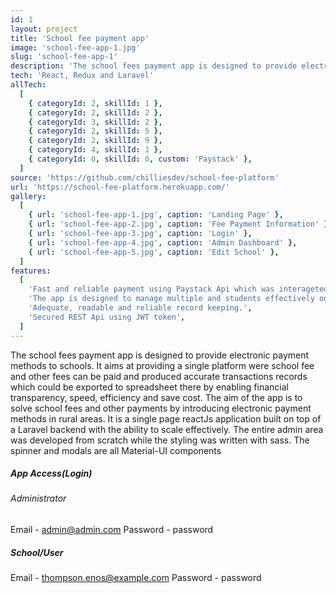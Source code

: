 ```yaml
---
id: 1
layout: project
title: 'School fee payment app'
image: 'school-fee-app-1.jpg'
slug: 'school-fee-app-1'
description: 'The school fees payment app is designed to provide electronic payment methods to secondaary schools in Nigeria'
tech: 'React, Redux and Laravel'
allTech:
  [
    { categoryId: 2, skillId: 1 },
    { categoryId: 2, skillId: 2 },
    { categoryId: 3, skillId: 2 },
    { categoryId: 2, skillId: 5 },
    { categoryId: 2, skillId: 9 },
    { categoryId: 4, skillId: 1 },
    { categoryId: 0, skillId: 0, custom: 'Paystack' },
  ]
source: 'https://github.com/chilliesdev/school-fee-platform'
url: 'https://school-fee-platform.herokuapp.com/'
gallery:
  [
    { url: 'school-fee-app-1.jpg', caption: 'Landing Page' },
    { url: 'school-fee-app-2.jpg', caption: 'Fee Payment Information' },
    { url: 'school-fee-app-3.jpg', caption: 'Login' },
    { url: 'school-fee-app-4.jpg', caption: 'Admin Dashboard' },
    { url: 'school-fee-app-5.jpg', caption: 'Edit School' },
  ]
features:
  [
    'Fast and reliable payment using Paystack Api which was interageted with both reactJs and Laravel. ',
    'The app is designed to manage multiple and students effectively on the same platform.',
    'Adequate, readable and reliable record keeping.',
    'Secured REST Api using JWT token',
  ]
---
```


The school fees payment app is designed to provide electronic payment methods to schools. It aims at providing a single platform were school fee and other fees can be paid and produced accurate transactions records which could be exported to spreadsheet there by enabling financial transparency, speed, efficiency and save cost.
The aim of the app is to solve school fees and other payments by introducing electronic payment methods in rural areas. It is a single page reactJs application built on top of a Laravel backend with the ability to scale effectively.
The entire admin area was developed from scratch while the styling was written with sass. The spinner and modals are all Material-UI components

##### App Access(Login)

###### Administrator

Email - admin@admin.com
Password - password

##### School/User

Email - thompson.enos@example.com
Password - password
